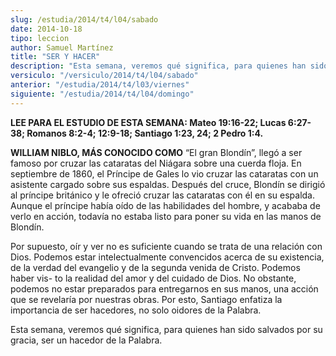 ```yaml
---
slug: /estudia/2014/t4/l04/sabado
date: 2014-10-18
tipo: leccion
author: Samuel Martínez
title: "SER Y HACER"
description: "Esta semana, veremos qué significa, para quienes han sido salvados por su gracia, ser un hacedor de la Palabra."
versiculo: "/versiculo/2014/t4/l04/sabado"
anterior: "/estudia/2014/t4/l03/viernes"
siguiente: "/estudia/2014/t4/l04/domingo"
---
```


**LEE PARA EL ESTUDIO DE ESTA SEMANA: Mateo 19:16-22; Lucas 6:27- 38; Romanos 8:2-4; 12:9-18; Santiago 1:23, 24; 2 Pedro 1:4.**

**WILLIAM NIBLO, MÁS CONOCIDO COMO** “El gran Blondín”, llegó a ser famoso por cruzar las cataratas del Niágara sobre una cuerda floja. En septiembre de 1860, el Príncipe de Gales lo vio cruzar las cataratas con un asistente cargado sobre sus espaldas. Después del cruce, Blondín se dirigió al príncipe británico y le ofreció cruzar las cataratas con él en su espalda. Aunque el príncipe había oído de las habilidades del hombre, y acababa de verlo en acción, todavía no estaba listo para poner su vida en las manos de Blondín.

Por supuesto, oír y ver no es suficiente cuando se trata de una relación con Dios. Podemos estar intelectualmente convencidos acerca de su existencia, de la verdad del evangelio y de la segunda venida de Cristo. Podemos haber vis- to la realidad del amor y del cuidado de Dios. No obstante, podemos no estar preparados para entregarnos en sus manos, una acción que se revelaría por nuestras obras. Por esto, Santiago enfatiza la importancia de ser hacedores, no solo oidores de la Palabra.

Esta semana, veremos qué significa, para quienes han sido salvados por su gracia, ser un hacedor de la Palabra.
